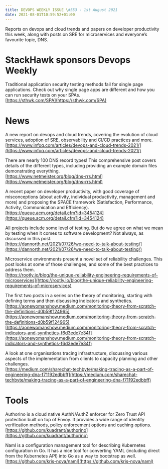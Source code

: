 ```yaml
---
title: DEVOPS WEEKLY ISSUE \#553 - 1st August 2021 
date: 2021-08-01T10:59:52+01:00
---
```


Reports on devops and cloud trends and papers on developer productivity this week, along with posts on SRE for microservices and everyone’s favourite topic, DNS.


StackHawk sponsors Devops Weekly
============================

Traditional application security testing methods fail for single page applications. Check out why single page apps are different and how you can run security tests on your SPAs.
<br>[https://sthwk.com/SPA](https://sthwk.com/SPA)


News
====

A new report on devops and cloud trends, covering the evolution of cloud services, adoption of SRE, observability and CI/CD practices and more.
<br>[https://www.infoq.com/articles/devops-and-cloud-trends-2021/](https://www.infoq.com/articles/devops-and-cloud-trends-2021/)


There are nearly 100 DNS record types! This comprehensive post covers details of the different types, including providing an example domain files demonstrating everything.
<br>[https://www.netmeister.org/blog/dns-rrs.html](https://www.netmeister.org/blog/dns-rrs.html)


A recent paper on developer productivity, with good coverage of misconceptions (about activity, individual productivity, management and more) and proposing the SPACE framework (Satisfaction, Performance, Activity, Communication and Efficiency).
<br>[https://queue.acm.org/detail.cfm?id=3454124](https://queue.acm.org/detail.cfm?id=3454124)


All projects include some level of testing. But do we agree on what we mean by testing when it comes to software development? Not always, as discussed in this post.
<br>[https://dannorth.net/2021/07/26/we-need-to-talk-about-testing/](https://dannorth.net/2021/07/26/we-need-to-talk-about-testing/)


Microservice environments present a novel set of reliability challenges. This post looks at some of those challenges, and some of the best practices to address them.
<br>[https://rootly.io/blog/the-unique-reliability-engineering-requirements-of-microservices](https://rootly.io/blog/the-unique-reliability-engineering-requirements-of-microservices)


The first two posts in a series on the theory of monitoring, starting with defining terms and then discussing indicators and synthetics.
<br>[https://aonewomanshow.medium.com/monitoring-theory-from-scratch-the-definitions-d0b59f124965](https://aonewomanshow.medium.com/monitoring-theory-from-scratch-the-definitions-d0b59f124965)
<br>[https://aonewomanshow.medium.com/monitoring-theory-from-scratch-indicators-and-synthetics-f6d3ede7e34f](https://aonewomanshow.medium.com/monitoring-theory-from-scratch-indicators-and-synthetics-f6d3ede7e34f)


A look at one organisations tracing infrastructure, discussing various aspects of the implementation from clients to capacity planning and other challenges.
<br>[https://medium.com/sharechat-techbyte/making-tracing-as-a-part-of-engineering-dna-f71192edbbff](https://medium.com/sharechat-techbyte/making-tracing-as-a-part-of-engineering-dna-f71192edbbff)


Tools
=====

Authorino is a cloud native AuthN/AuthZ enforcer for Zero Trust API protection built on top of Envoy. It provides a wide range of identity verification methods, policy enforcement options and caching options.
<br>[https://github.com/kuadrant/authorino](https://github.com/kuadrant/authorino)


Naml is a configuration management tool for describing Kubernetes configuration in Go. It has a nice tool for converting YAML (including direct from the Kubernetes API) into Go as a way to bootstrap as well.
<br>[https://github.com/kris-nova/naml](https://github.com/kris-nova/naml)





